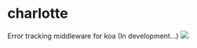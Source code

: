 # charlotte
Error tracking middleware for koa (In development...)
![](https://i.imgur.com/PCUho8o.png)